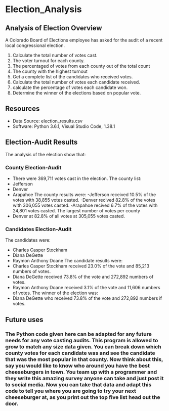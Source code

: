 # Election_Analysis

## Analysis of Election Overview
A Colorado Board of Elections employee has asked for the audit of a recent local congressional election.

1. Calculate the total number of votes cast.
2. The voter turnout for each county.
3. The percentaged of votes from each county out of the total count
4. The county with the highest turnout
5. Get a complete list of the candidates who received votes.
6. Calculate the total number of votes each candidate received.
7. calculate the percentage of votes each candidate won.
8. Determine the winner of the elections based on popular vote.

## Resources
- Data Source: election_results.csv
- Software: Python 3.6.1, Visual Studio Code, 1.38.1

## Election-Audit Results
The analysis of the election show that:
### County Election-Audit
  - There were 369,711 votes cast in the election.
The county list:
  - Jefferson
  - Denver
  - Arapahoe
The county results were:
  -Jefferson received 10.5% of the votes with 38,855 votes casted.
  -Denver recived 82.8% of the votes with 306,055 votes casted.
  -Arapahoe recived 6.7% of the votes with 24,801 votes casted.
The largest number of votes per county 
  - Denver at 82.8% of all votes at 305,055 votes casted.
### Candidates Election-Audit
The candidates were:
  - Charles Casper Stockham
  - Diana DeGette
  - Raymon Anthony Doane
The candidate results were:
  - Charles Casper Stockham received 23.0% of the vote and 85,213 numbers of votes.
  - Diana DeGette received 73.8% of the vote and 272,892 numbers of votes.
  - Raymon Anthony Doane received 3.1% of the vote and 11,606 numbers of votes.
The winner of the election was:
  - Diana DeGette who received 73.8% of the vote and 272,892 numbers if votes.
  
  ## Future uses

### The Python code given here can be adapted for any future needs for any vote casting audits. This program is allowed to grow to match any size data given. You can break down which county votes for each candidate was and see the candidate that was the most popular in that county.  Now think about this, say you would like to know who around you have the best cheeseburgers in town. You team up with a programmer and they write this amazing survey anyone can take and just post it to social media. Now you can take that data and adapt this code to tell you where you are going to try your next cheeseburger at, as you print out the top five list head out the door. 

